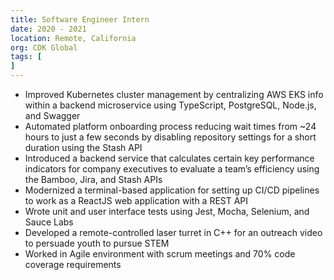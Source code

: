 ```yaml
---
title: Software Engineer Intern
date: 2020 - 2021
location: Remote, California
org: CDK Global
tags: [
]
---
```


- Improved Kubernetes cluster management by centralizing AWS EKS info within a backend microservice using TypeScript, PostgreSQL, Node.js, and Swagger
- Automated platform onboarding process reducing wait times from ~24 hours to just a few seconds by disabling repository settings for a short duration using the Stash API
- Introduced a backend service that calculates certain key performance indicators for company executives to evaluate a team’s efficiency using the Bamboo, Jira, and Stash APIs
- Modernized a terminal-based application for setting up CI/CD pipelines to work as a ReactJS web application with a REST API
- Wrote unit and user interface tests using Jest, Mocha, Selenium, and Sauce Labs
- Developed a remote-controlled laser turret in C++ for an outreach video to persuade youth to pursue STEM
- Worked in Agile environment with scrum meetings and 70% code coverage requirements
